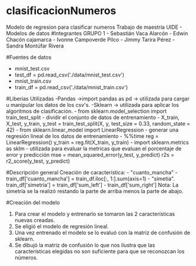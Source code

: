 # clasificacionNumeros
Modelo de regresion para clasificar numeros 
Trabajo de maestría UIDE - Modelos de datos
#Integrantes GRUPO 1
    - Sebastián Vaca Alarcón
    - Edwin Chacón cajamarca
    - Ivonne Campoverde Pilco
    - Jimmy Tarira Pérez
    - Sandra Montúfar Rivera
    
#Fuentes de datos
 - mnist_test.csv
 -   test_df = pd.read_csv('./data/mnist_test.csv')
 - mnist_train.csv
 -   train_df = pd.read_csv('./data/mnist_train.csv')

#Liberias Utilizadas
    -Pandas ->import pandas as pd -> utilizada para cargar u manipular los datos de los csv's.
    -Sklearn -> utilizada para aplicar los algoritmos de clasificación.
           - from sklearn.model_selection import train_test_split - dividir el conjunto de datos de entrenamiento
              -  X_train, X_test, y_train, y_test = train_test_split(X, y, test_size = 0.33, random_state = 42)
           - from sklearn.linear_model import LinearRegression - generar una regresión lineal de los datos de entrenamiento
              - %%time
                reg = LinearRegression()
                y_train = reg.fit(X_train, y_train)
           - import sklearn.metrics as sklm - utilizada para evaluar la metricas que evaluan el porcentaje de error y predicción
                mse = mean_squared_error(y_test, y_predict)
                  r2s = r2_score(y_test, y_predict)

  #Descripción general
   Creación de característica: 
      - "cuanto_mancha"  - train_df['cuanto_mancha'] = train_df.iloc[:, 1:].sum(axis=1)
     -  "simetia". train_df['simetria'] = train_df['sum_left'] - train_df['sum_right']
       Nota: La simetría se la realizó restando la parte de arriba menos la parte de abajo. 
   
   #Creación del modelo
   1. Para crear el modelo y entrenarlo se tomaron las 2 características nuevas creadas.
   2. Se eligió el modelo de regresión lineal. 
   3. Una vez entrenado el modelo se lo evaluó con la matriz de confusión de sklearn. 
   4. Se dibujó la matriz de confusión lo que nos ilustra que las características elegidas no son suficiente para que se reconozcan los números.
    
    
    
